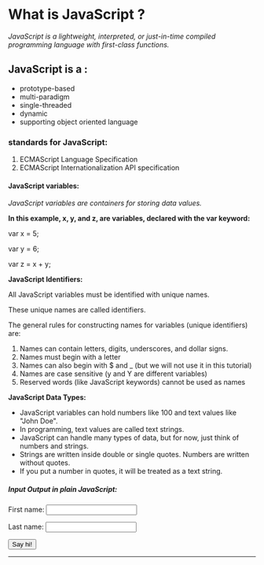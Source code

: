 # What is JavaScript ?
*JavaScript is a lightweight, interpreted, or just-in-time compiled programming language with first-class functions.*
## JavaScript is a :
- prototype-based
- multi-paradigm
- single-threaded
- dynamic 
- supporting object oriented language
### standards for JavaScript:
1.  ECMAScript Language Specification
2. ECMAScript Internationalization API specification
#### JavaScript variables:
*JavaScript variables are containers for storing data values.*

**In this example, x, y, and z, are variables, declared with the var keyword:**

var x = 5;

var y = 6;

var z = x + y;

**JavaScript Identifiers:**

All JavaScript variables must be identified with unique names.

These unique names are called identifiers.

The general rules for constructing names for variables (unique identifiers) are:

1. Names can contain letters, digits, underscores, and dollar signs.
2. Names must begin with a letter
3. Names can also begin with $ and _ (but we will not use it in this tutorial)
4. Names are case sensitive (y and Y are different variables)
5. Reserved words (like JavaScript keywords) cannot be used as names

 **JavaScript Data Types:**
- JavaScript variables can hold numbers like 100 and text values like "John Doe".
- In programming, text values are called text strings.
- JavaScript can handle many types of data, but for now, just think of numbers and strings.
- Strings are written inside double or single quotes. Numbers are written without quotes.
- If you put a number in quotes, it will be treated as a text string.
 ##### Input Output in plain JavaScript:
 <html>

<head>

  <title>Hello World</title>

</head>

<body>
 
First name: <input id="first_name">

Last name: <input id="last_name">

<button id="say">Say hi!</button>
 
<hr>

<div id="result"></div>
 
<script>

function say_hi() {
  
    var fname = document.getElementById('first_name').value;

    var lname = document.getElementById('last_name').value;
 
    var html = 'Hello <b>' + fname + '</b> ' + lname;
 
    document.getElementById('result').innerHTML = html;
}
 
document.getElementById('say').addEventListener('click', say_hi);

</script>
 
</body>

</html>